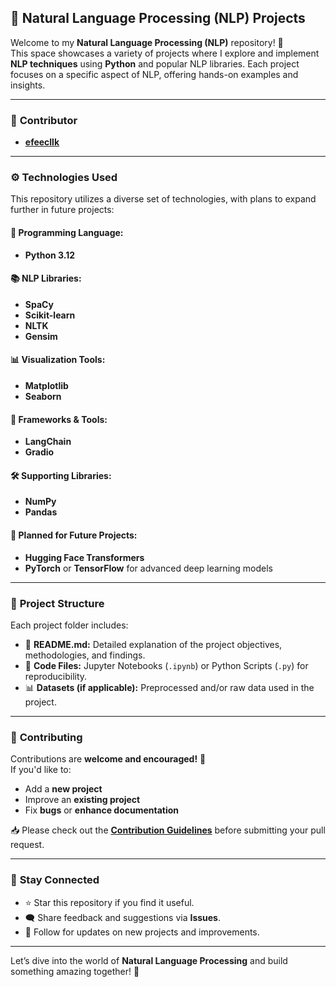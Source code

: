## 🧠 **Natural Language Processing (NLP) Projects**  

Welcome to my **Natural Language Processing (NLP)** repository! 🚀  
This space showcases a variety of projects where I explore and implement **NLP techniques** using **Python** and popular NLP libraries. Each project focuses on a specific aspect of NLP, offering hands-on examples and insights.  

---

### 👤 **Contributor**  
- [**efeecllk**](https://github.com/efeecllk)  

---

### ⚙️ **Technologies Used**  

This repository utilizes a diverse set of technologies, with plans to expand further in future projects:  

#### 🐍 **Programming Language:**  
- **Python 3.12**  

#### 📚 **NLP Libraries:**  
- **SpaCy**  
- **Scikit-learn**  
- **NLTK**  
- **Gensim**  

#### 📊 **Visualization Tools:**  
- **Matplotlib**  
- **Seaborn**  

#### 🤖 **Frameworks & Tools:**  
- **LangChain**  
- **Gradio**  

#### 🛠️ **Supporting Libraries:**  
- **NumPy**  
- **Pandas**  

#### 🚀 **Planned for Future Projects:**  
- **Hugging Face Transformers**  
- **PyTorch** or **TensorFlow** for advanced deep learning models  

---

### 📂 **Project Structure**  

Each project folder includes:  
- 📄 **README.md:** Detailed explanation of the project objectives, methodologies, and findings.  
- 📝 **Code Files:** Jupyter Notebooks (`.ipynb`) or Python Scripts (`.py`) for reproducibility.  
- 📊 **Datasets (if applicable):** Preprocessed and/or raw data used in the project.  

---

### 🤝 **Contributing**  
Contributions are **welcome and encouraged!** 🚀  
If you'd like to:  
- Add a **new project**  
- Improve an **existing project**  
- Fix **bugs** or **enhance documentation**  

📥 Please check out the **[Contribution Guidelines](https://github.com/EudaLabs/nlp/blob/main/CONTRIBUTING.md)** before submitting your pull request.  

---

### 📢 **Stay Connected**  
- ⭐ Star this repository if you find it useful.  
- 🗨️ Share feedback and suggestions via **Issues**.  
- 🔔 Follow for updates on new projects and improvements.  

---

Let’s dive into the world of **Natural Language Processing** and build something amazing together! 🌟  
